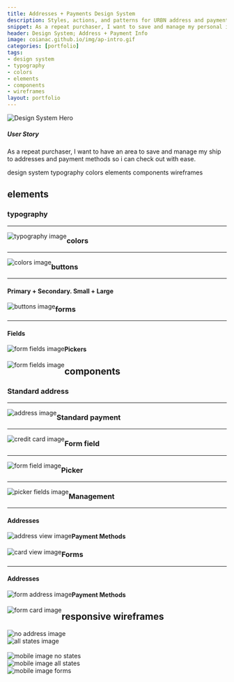 ```yaml
---
title: Addresses + Payments Design System
description: Styles, actions, and patterns for URBN address and payment info
snippet: As a repeat purchaser, I want to save and manage my personal information.
header: Design System; Address + Payment Info
image: coianac.github.io/img/ap-intro.gif
categories: [portfolio]
tags: 
- design system
- typography
- colors
- elements
- components
- wireframes
layout: portfolio
---
```

<div class="w3-row">
<img src="https://coianac.github.io/img/designSystem-hero.jpg" alt="Design System Hero">
	</div>
<div class="w3-row block-head">
<div class="w3-col w3-container m2">
</div>
	<div class="w3-col w3-container m8">
        	<h5>User Story</h5>
		<p>As a repeat purchaser, I want to have an area to save and manage my ship to addresses and payment methods so i can check out with ease.</p>
	</div>
	<div class="w3-col w3-container m2">
	</div>
</div>

<div class="w3-row"> 
  <div class="w3-col w3-container m2">
  </div>
    <div class="w3-col w3-container m8">
	<pill>design system</pill>
	<pill>typography</pill>
	<pill>colors</pill>
	<pill>elements</pill>
	<pill>components</pill>
	<pill>wireframes</pill>
      </div>
      <div class="w3-col w3-container m2">
      </div>
</div>

<div class="w3-row "> 
	<div class="w3-col w3-container m2">
	</div>
		<div class="w3-col w3-container m8">
		<h2>elements</h2>
			<h3>typography</h3>
			<hr>
				<img style="float:left;" src="https://coianac.github.io/img/ap-typography.jpg" alt="typography image">
		</div>
	<div class="w3-col w3-container m2">
	</div>
</div>

<div class="w3-row"> 
  <div class="w3-col w3-container m2">
  </div>
    <div class="w3-col w3-container m8">
	   <h3>colors</h3>
			<hr>
				<img style="float:left;" src="https://coianac.github.io/img/ap-colors.jpg" alt="colors image"> 
      </div>
      <div class="w3-col w3-container m2">
      </div>
</div>
			
<div class="w3-row"> 
  <div class="w3-col w3-container m2">
  </div>
    <div class="w3-col w3-container m8">
	  <h3>buttons</h3>
			<hr>
				<h4>Primary + Secondary. Small + Large</h4>
				<img style="float:left;" src="https://coianac.github.io/img/ap-buttons.jpg" alt="buttons image">
      </div>
      <div class="w3-col w3-container m2">
      </div>
</div>			

<div class="w3-row"> 
  <div class="w3-col w3-container m2">
  </div>
    <div class="w3-col w3-container m8">
	<h3>forms</h3>
	<hr>
	<h4>Fields</h4>
	<img style="float:left;" src="https://coianac.github.io/img/ap-field.jpg" alt="form fields image">
      </div>
      <div class="w3-col w3-container m2">
      </div>
</div>		

<div class="w3-row"> 
  <div class="w3-col w3-container m2">
  </div>
    <div class="w3-col w3-container m8">
	<h4>Pickers</h4>
	<img style="float:left;" src="https://coianac.github.io/img/ap-pickers.jpg" alt="form fields image">
      </div>
      <div class="w3-col w3-container m2">
      </div>
</div>			

<div class="w3-row"> 
  <div class="w3-col w3-container m2">
  </div>
    <div class="w3-col w3-container m8">
<h2>components</h2>
			<h3>Standard address</h3>
			<hr>
				<img style="float:left;" src="https://coianac.github.io/img/ap-address.jpg" alt="address image">
      </div>
      <div class="w3-col w3-container m2">
      </div>
</div>			

<div class="w3-row"> 
  <div class="w3-col w3-container m2">
  </div>
    <div class="w3-col w3-container m8">
	<h3>Standard payment</h3>
	<hr>
	<img style="float:left;" src="https://coianac.github.io/img/ap-card.jpg" alt="credit card image">
      </div>
      <div class="w3-col w3-container m2">
      </div>
</div>			
			
<div class="w3-row"> 
  <div class="w3-col w3-container m2">
  </div>
    <div class="w3-col w3-container m8">
	<h3>Form field</h3>
	<hr>
	<img style="float:left;" src="https://coianac.github.io/img/ap-formField.jpg" alt="form field image">
      </div>
      <div class="w3-col w3-container m2">
      </div>
</div>				

<div class="w3-row"> 
  <div class="w3-col w3-container m2">
  </div>
    <div class="w3-col w3-container m8">
	<h3>Picker</h3>
	<hr>
	<img style="float:left;" src="https://coianac.github.io/img/ap-pickerField.jpg" alt="picker fields image">
      </div>
      <div class="w3-col w3-container m2">
      </div>
</div>		

<div class="w3-row"> 
  <div class="w3-col w3-container m2">
  </div>
    <div class="w3-col w3-container m8">
	<h3>Management</h3>
	<hr>
	<h4>Addresses</h4>
	<img style="float:left;" src="https://coianac.github.io/img/ap-addressView.jpg" alt="address view image">
      </div>
      <div class="w3-col w3-container m2">
      </div>
</div>

<div class="w3-row"> 
  <div class="w3-col w3-container m2">
  </div>
    <div class="w3-col w3-container m8">
	<h4>Payment Methods</h4>
	<img style="float:left;" src="https://coianac.github.io/img/ap-cardView.jpg" alt="card view image">
      </div>
      <div class="w3-col w3-container m2">
      </div>
</div>
			
<div class="w3-row"> 
  <div class="w3-col w3-container m2">
  </div>
    <div class="w3-col w3-container m8">
	<h3>Forms</h3>
	<hr>
	<h4>Addresses</h4>
	<img style="float:left;" src="https://coianac.github.io/img/ap-formAddress.jpg" alt="form address image">
      </div>
      <div class="w3-col w3-container m2">
      </div>
</div>		
			
<div class="w3-row"> 
  <div class="w3-col w3-container m2">
  </div>
    <div class="w3-col w3-container m8">
	<h4>Payment Methods</h4>
	<img style="float:left;" src="https://coianac.github.io/img/ap-formCard.jpg" alt="form card image">
      </div>
      <div class="w3-col w3-container m2">
      </div>
</div>							

<div class="block">
	<div class="w3-row">
		<div class="w3-col w3-container m2">
		</div>
		<div class="w3-col w3-container m8">
			<h2>responsive wireframes</h2>
		</div>
		<div class="w3-col w3-container m2">
		</div>
	</div>
	<div class="w3-row">
		<div class="w3-col w3-container m1">
		</div>
		<div class="w3-col w3-container m5">
			<img src="https://coianac.github.io/img/ap_deskNon.jpg" alt="no address image">
		</div>
		<div class="w3-col w3-container m5">
			<img src="https://coianac.github.io/img/ap_desk1.jpg" alt="all states image">
		</div>
		<div class="w3-col w3-container m1">
		</div>
	</div>
	<br>
	<div class="w3-row">
		<div class="w3-col w3-container m1">
		</div>
		<div class="w3-col w3-container m3">
			<img src="https://coianac.github.io/img/ap_mobile0.jpg" alt="mobile image no states">
		</div>
		<div class="w3-col w3-container m3">
			<img src="https://coianac.github.io/img/ap_mobile1.jpg" alt="mobile image all states">
		</div>
		<div class="w3-col w3-container m3">
			<img src="https://coianac.github.io/img/ap_mobile2.jpg" alt="mobile image forms">
		</div>
		<div class="w3-col w3-container m2">
		</div>
	</div>
</div>
	

	
    
    
